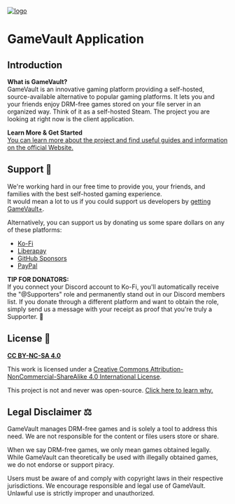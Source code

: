 [![logo](https://gamevau.lt/img/logo-text-and-image-sbs.png)](https://gamevau.lt)

# GameVault Application

## Introduction

**What is GameVault?**  
GameVault is an innovative gaming platform providing a self-hosted, source-available alternative to popular gaming platforms. It lets you and your friends enjoy DRM-free games stored on your file server in an organized way. Think of it as a self-hosted Steam. The project you are looking at right now is the client application.
  
**Learn More & Get Started**  
[You can learn more about the project and find useful guides and information on the official Website.](https://gamevau.lt)
  
## Support 🤝

We're working hard in our free time to provide you, your friends, and families with the best self-hosted gaming experience.  
It would mean a lot to us if you could support us developers by [getting GameVault+](https://gamevau.lt/gamevault-plus).

Alternatively, you can support us by donating us some spare dollars on any of these platforms:

- [Ko-Fi](https://ko-fi.com/phalcode)
- [Liberapay](https://liberapay.com/Phalcode)
- [GitHub Sponsors](https://github.com/sponsors/Phalcode)
- [PayPal](https://paypal.me/phalcode)

**TIP FOR DONATORS:**  
If you connect your Discord account to Ko-Fi, you'll automatically receive the "@Supporters" role and permanently stand out in our Discord members list. If you donate through a different platform and want to obtain the role, simply send us a message with your receipt as proof that you're truly a Supporter. 🌟

## License 📜

**[CC BY-NC-SA 4.0](http://creativecommons.org/licenses/by-nc-sa/4.0/)**

This work is licensed under a [Creative Commons Attribution-NonCommercial-ShareAlike 4.0 International License](http://creativecommons.org/licenses/by-nc-sa/4.0/).

This project is not and never was open-source. [Click here to learn why.](https://gamevau.lt/blog/2023/07/13/)

## Legal Disclaimer ⚖️

GameVault manages DRM-free games and is solely a tool to address this need. We are not responsible for the content or files users store or share.

When we say DRM-free games, we only mean games obtained legally. While GameVault can theoretically be used with illegally obtained games, we do not endorse or support piracy.

Users must be aware of and comply with copyright laws in their respective jurisdictions. We encourage responsible and legal use of GameVault. Unlawful use is strictly improper and unauthorized.
 
